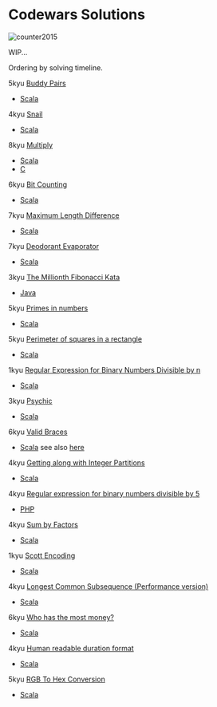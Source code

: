 # Codewars Solutions

![counter2015](https://www.codewars.com/users/counter2015/badges/large)

WIP...

Ordering by solving timeline.

5kyu [Buddy Pairs](https://www.codewars.com/kata/59ccf051dcc4050f7800008f) 
 - [Scala](https://github.com/Not-determined-yet/codewars-solutions/blob/master/scala/BuddyPairs.scala)
 
4kyu [Snail](https://www.codewars.com/kata/521c2db8ddc89b9b7a0000c1) 
 - [Scala](https://github.com/Not-determined-yet/codewars-solutions/blob/master/scala/Snail.scala)

8kyu [Multiply](https://www.codewars.com/kata/50654ddff44f800200000004) 
 - [Scala](https://github.com/Not-determined-yet/codewars-solutions/blob/master/scala/BuddyPairs.scala)
 - [C](https://github.com/Not-determined-yet/codewars-solutions/blob/master/scala/BuddyPairs.c)
 
6kyu [Bit Counting](https://www.codewars.com/kata/526571aae218b8ee490006f4) 
 - [Scala](https://github.com/Not-determined-yet/codewars-solutions/blob/master/scala/BitCounting.scala)
 
7kyu [Maximum Length Difference](https://www.codewars.com/kata/5663f5305102699bad000056) 
 - [Scala](https://github.com/Not-determined-yet/codewars-solutions/blob/master/scala/MaximunLengthDifference.scala)
 
7kyu [Deodorant Evaporator](https://www.codewars.com/kata/5506b230a11c0aeab3000c1f) 
 - [Scala](https://github.com/Not-determined-yet/codewars-solutions/blob/master/scala/DeodorantEvaporator.scala)
 
3kyu [The Millionth Fibonacci Kata](https://www.codewars.com/kata/53d40c1e2f13e331fc000c26) 
 - [Java](https://github.com/Not-determined-yet/codewars-solutions/blob/master/java/Fibonacci.java)
 
5kyu [Primes in numbers](https://www.codewars.com/kata/54d512e62a5e54c96200019e) 
 - [Scala](https://github.com/Not-determined-yet/codewars-solutions/blob/master/scala/DeodorantEvaporator.scala)
 
5kyu [Perimeter of squares in a rectangle](https://www.codewars.com/kata/559a28007caad2ac4e000083) 
 - [Scala](https://github.com/Not-determined-yet/codewars-solutions/blob/master/scala/SquaresPerimeter.scala)
 
1kyu [Regular Expression for Binary Numbers Divisible by n](https://www.codewars.com/kata/5993c1d917bc97d05d000068) 
 - [Scala](https://github.com/Not-determined-yet/codewars-solutions/blob/master/scala/RegualExpressionDivisibleN.scala)
 
3kyu [Psychic](https://www.codewars.com/kata/54bd79a7956834e767001357) 
 - [Scala](https://github.com/Not-determined-yet/codewars-solutions/blob/master/scala/Psychic.scala)
 
6kyu [Valid Braces](https://www.codewars.com/kata/5277c8a221e209d3f6000b56) 
 - [Scala](https://github.com/Not-determined-yet/codewars-solutions/blob/master/scala/ValidBraces.scala) 
 see also [here](https://github.com/counter2015/LeetCodeScala/blob/master/src/main/scala/algorithms/medium/string/ValidParentheses.scala)
 
4kyu [Getting along with Integer Partitions](https://www.codewars.com/kata/55cf3b567fc0e02b0b00000b) 
 - [Scala](https://github.com/Not-determined-yet/codewars-solutions/blob/master/scala/IntPart.scala) 
 
4kyu [Regular expression for binary numbers divisible by 5](https://www.codewars.com/kata/5647c3858d4acbbe550000ad/solutions/php)
 - [PHP](https://github.com/Not-determined-yet/codewars-solutions/blob/master/php/Div5.php)
 
4kyu [Sum by Factors](https://www.codewars.com/kata/54d496788776e49e6b00052f/train/scala)
  - [Scala](https://github.com/Not-determined-yet/codewars-solutions/blob/master/scala/SumOfDivided.scala)

1kyu [Scott Encoding](https://www.codewars.com/kata/59c132fb70a3b7efd3000024) 
 - [Scala](https://github.com/Not-determined-yet/codewars-solutions/blob/master/scala/Scott.scala)
 
4kyu [Longest Common Subsequence (Performance version)](https://www.codewars.com/kata/longest-common-subsequence-performance-version)
 - [Scala](https://github.com/Not-determined-yet/codewars-solutions/blob/master/scala/Lcs.scala)
 
6kyu [Who has the most money?](https://www.codewars.com/kata/who-has-the-most-money/)
 - [Scala](https://github.com/Not-determined-yet/codewars-solutions/blob/master/scala/StudentsRank.scala)
 
4kyu [Human readable duration format](https://www.codewars.com/kata/52742f58faf5485cae000b9a/)
 - [Scala](https://github.com/Not-determined-yet/codewars-solutions/blob/master/scala/HumanTime.scala)

5kyu [RGB To Hex Conversion](https://www.codewars.com/kata/513e08acc600c94f01000001/)
 - [Scala](https://github.com/Not-determined-yet/codewars-solutions/blob/master/scala/RGB.scala)
